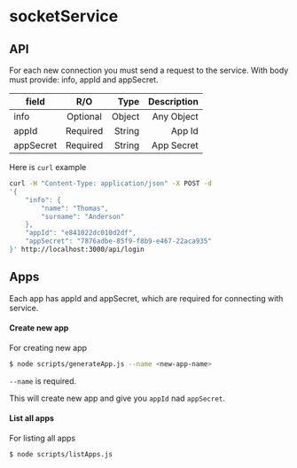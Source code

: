 # socketService

## API

For each new connection you must send a request to the service.
With body must provide: info, appId and appSecret.


| field         | R/O           | Type     | Description |
| ------------- |:-------------:| --------:| -----------:|
| info          | Optional      | Object   | Any Object  |
| appId         | Required      | String   | App Id      |
| appSecret     | Required      | String   | App Secret  |

Here is ```curl``` example

```sh
curl -H "Content-Type: application/json" -X POST -d 
'{
    "info": {
        "name": "Thomas",
        "surname": "Anderson"
    },
    "appId": "e841022dc010d2df",
    "appSecret": "7876adbe-85f9-f8b9-e467-22aca935"
}' http://localhost:3000/api/login
```


## Apps

Each app has appId and appSecret, which are required for connecting with service.

#### Create new app

For creating new app
```sh
$ node scripts/generateApp.js --name <new-app-name>
```

```--name``` is required.
 
This will create new app and give you ```appId``` nad ```appSecret```.
 
#### List all apps

For listing all apps
```sh
$ node scripts/listApps.js
```
